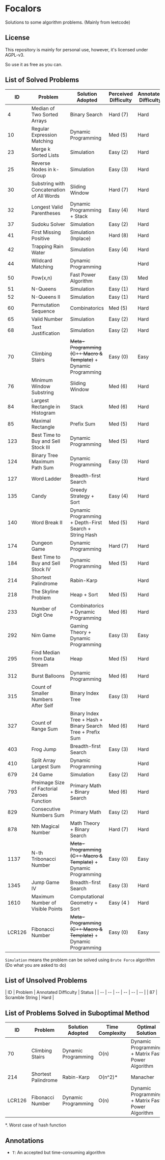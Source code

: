 # Focalors
Solutions to some algorithm problems. (Mainly from leetcode)


## License
This repository is mainly for personal use, however, it's licensed under AGPL-v3.

So use it as free as you can.


## List of Solved Problems

| ID | Problem | Solution Adopted | Perceived Difficulty | Annotated Difficulty | Status |
| -- | -- | -- | -- | -- | -- |
| 4 | Median of Two Sorted Arrays | Binary Search | Hard (7) | Hard |
| 10 | Regular Expression Matching | Dynamic Programming | Med (5) | Hard |
| 23 | Merge k Sorted Lists | Simulation | Easy (2) | Hard |
| 25 | Reverse Nodes in k-Group | Simulation | Easy (3) | Hard |
| 30 | Substring with Concatenation of All Words | Sliding Window | Hard (7) | Hard |
| 32 | Longest Valid Parentheses | Dynamic Programming + Stack | Easy (4) | Hard |
| 37 | Sudoku Solver | Simulation | Easy (2) | Hard |
| 41 | First Missing Positive | Simulation (Inplace) | Hard (8) | Hard |
| 42 | Trapping Rain Water | Simulation | Easy (4) | Hard |
| 44 | Wildcard Matching | Dynamic Programming |  | Hard | T |
| 50 | Pow(x,n) | Fast Power Algorithm | Easy (3) | Med |
| 51 | N-Queens | Simulation | Easy (1) | Hard |
| 52 | N-Queens II | Simulation | Easy (1) | Hard |
| 60 | Permutation Sequence | Combinatorics | Med (5) | Hard |
| 65 | Valid Number | Simulation | Easy (2) | Hard |
| 68 | Text Justification | Simulation | Easy (2) | Hard |
| 70 | Climbing Stairs | <s>Meta-Programming (C++ Macro & Template)</s> + Dynamic Programming  | Easy (0) | Easy |
| 76 | Minimum Window Substring | Sliding Window | Med (6) | Hard |
| 84 | Largest Rectangle in Histogram | Stack | Med (6) | Hard |
| 85 | Maximal Rectangle | Prefix Sum | Med (5) | Hard |
| 123 | Best Time to Buy and Sell Stock III | Dynamic Programming | Med (5) | Hard |
| 124 | Binary Tree Maximum Path Sum | Dynamic Programming | Easy (3) | Hard |
| 127 | Word Ladder | Breadth\-first Search |   | Hard | T |
| 135 | Candy | Greedy Strategy \+ Sort | Easy (4)  | Hard |
| 140 | Word Break II | Dynamic Programming + Depth-First Search + String Hash | Med (5)  | Hard |
| 174 | Dungeon Game | Dynamic Programming | Hard (7)  | Hard |
| 184 | Best Time to Buy and Sell Stock IV | Dynamic Programming | Med (5) | Hard |
| 214 | Shortest Palindrome | Rabin-Karp |  | Hard |
| 218 | The Skyline Problem | Heap + Sort | Med (5) | Hard |
| 233 | Number of Digit One | Combinatorics + Dynamic Programming | Med (6) | Hard |
| 292 | Nim Game | Gaming Theory + Dynamic Programming | Easy (3) | Easy |
| 295 | Find Median from Data Stream | Heap | Med (5) | Hard |
| 312 | Burst Balloons | Dynamic Programming | Med (6) | Hard |
| 315 | Count of Smaller Numbers After Self | Binary Index Tree | Easy (3) | Hard |
| 327 | Count of Range Sum | Binary Index Tree + Hash + Binary Search Tree + Prefix Sum | Med (6) | Hard |
| 403 | Frog Jump | Breadth-first Search | Easy (3) | Hard |
| 410 | Split Array Largest Sum | Dynamic Programming |  | Hard | T |
| 679 | 24 Game | Simulation | Easy (2) | Hard |
| 793 | Preimage Size of Factorial Zeroes Function | Primary Math + Binary Search | Med (6) | Hard |
| 829 | Consecutive Numbers Sum | Primary Math | Easy (2) | Hard |
| 878 | Nth Magical Number | Math Theory + Binary Search | Hard (7) | Hard |
| 1137 | N-th Tribonacci Number | <s>Meta-Programming (C++ Macro & Template)</s> + Dynamic Programming  | Easy (0) | Easy |
| 1345 | Jump Game IV | Breadth-first Search | Easy (3) | Hard |
| 1610 | Maximum Number of Visible Points | Computational Geometry + Sort | Easy (4 ) | Hard |
| LCR126 | Fibonacci Number | <s>Meta-Programming (C++ Macro & Template)</s> + Dynamic Programming  | Easy (0) | Easy |

`Simulation` means the problem can be solved using `Brute Force` algorithm (Do what you are asked to do)

## List of Unsolved Problems

| ID | Problem | Annotated Difficulty | Status |
| -- | -- | -- | -- | -- | -- |
| 87 | Scramble String  | Hard |


## List of Problems Solved in Suboptimal Method

| ID | Problem | Solution Adopted | Time Complexity | Optimal Solution | Time Complexity |  
| -- | -- | -- | -- | -- | -- |
| 70 | Climbing Stairs |  Dynamic Programming | O(n) | Dynamic Programming + Matrix Fast Power Algorithm | O(logn) |
| 214 | Shortest Palindrome | Rabin-Karp | O(n^2)* | Manacher | O(n)
| LCR126 | Fibonacci Number |  Dynamic Programming | O(n) | Dynamic Programming + Matrix Fast Power Algorithm | O(logn) |

*. Worst case of hash function


## Annotations
- `T`: An accepted but time-consuming algorithm
